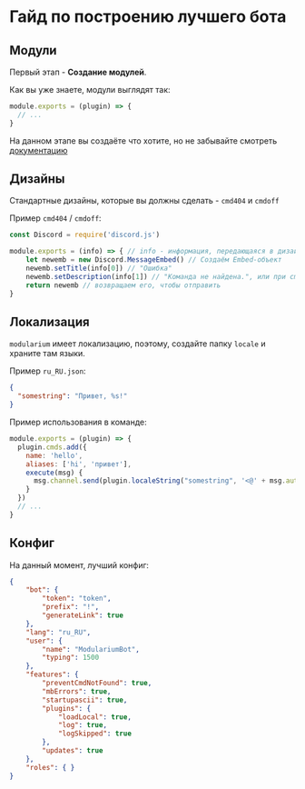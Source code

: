 # Гайд по построению лучшего бота

## Модули

Первый этап - **Создание модулей**.

Как вы уже знаете, модули выглядят так:
```js
module.exports = (plugin) => {
  // ...
}
```

На данном этапе вы создаёте что хотите, но не забывайте смотреть [документацию](docs/docs.md)

## Дизайны

Стандартные дизайны, которые вы должны сделать - `cmd404` и `cmdoff`

Пример `cmd404` / `cmdoff`:
```js
const Discord = require('discord.js')

module.exports = (info) => { // info - информация, передающаяся в дизайн.
    let newemb = new Discord.MessageEmbed() // Создаём Embed-объект
    newemb.setTitle(info[0]) // "Ошибка"
    newemb.setDescription(info[1]) // "Команда не найдена.", или при cmdoff - "Команда выключена."
    return newemb // возвращаем его, чтобы отправить
}
```

## Локализация

`modularium` имеет локализацию, поэтому, создайте папку `locale` и храните там языки.

Пример `ru_RU.json`:
```json
{
  "somestring": "Привет, %s!"
}
```

Пример использования в команде:
```js
module.exports = (plugin) => {
  plugin.cmds.add({
    name: 'hello',
    aliases: ['hi', 'привет'],
    execute(msg) {
      msg.channel.send(plugin.localeString("somestring", '<@' + msg.author.id + '>'))
    }
  })
  // ...
}
```


## Конфиг

На данный момент, лучший конфиг:
```json
{
    "bot": {
        "token": "token",
        "prefix": "!",
        "generateLink": true
    },
    "lang": "ru_RU",
    "user": {
        "name": "ModulariumBot",
        "typing": 1500
    },
    "features": {
        "preventCmdNotFound": true,
        "mbErrors": true,
        "startupascii": true,
        "plugins": {
            "loadLocal": true,
            "log": true,
            "logSkipped": true
        },
        "updates": true
    },
    "roles": { }
}
```
